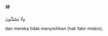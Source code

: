 ##### 18

<span class="ayah">وَلَا يَسْتَثْنُونَ</span>

<span class="ayah_translation">dan mereka tidak menyisihkan (hak fakir miskin),</span>
